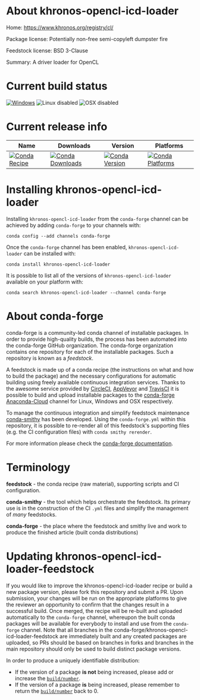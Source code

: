 About khronos-opencl-icd-loader
===============================

Home: https://www.khronos.org/registry/cl/

Package license: Potentially non-free semi-copyleft dumpster fire

Feedstock license: BSD 3-Clause

Summary: A driver loader for OpenCL



Current build status
====================

[![Windows](https://img.shields.io/appveyor/ci/conda-forge/khronos-opencl-icd-loader-feedstock/master.svg?label=Windows)](https://ci.appveyor.com/project/conda-forge/khronos-opencl-icd-loader-feedstock/branch/master)
![Linux disabled](https://img.shields.io/badge/linux-disabled-lightgrey.svg)
![OSX disabled](https://img.shields.io/badge/OSX-disabled-lightgrey.svg)

Current release info
====================

| Name | Downloads | Version | Platforms |
| --- | --- | --- | --- |
| [![Conda Recipe](https://img.shields.io/badge/recipe-khronos--opencl--icd--loader-green.svg)](https://anaconda.org/conda-forge/khronos-opencl-icd-loader) | [![Conda Downloads](https://img.shields.io/conda/dn/conda-forge/khronos-opencl-icd-loader.svg)](https://anaconda.org/conda-forge/khronos-opencl-icd-loader) | [![Conda Version](https://img.shields.io/conda/vn/conda-forge/khronos-opencl-icd-loader.svg)](https://anaconda.org/conda-forge/khronos-opencl-icd-loader) | [![Conda Platforms](https://img.shields.io/conda/pn/conda-forge/khronos-opencl-icd-loader.svg)](https://anaconda.org/conda-forge/khronos-opencl-icd-loader) |

Installing khronos-opencl-icd-loader
====================================

Installing `khronos-opencl-icd-loader` from the `conda-forge` channel can be achieved by adding `conda-forge` to your channels with:

```
conda config --add channels conda-forge
```

Once the `conda-forge` channel has been enabled, `khronos-opencl-icd-loader` can be installed with:

```
conda install khronos-opencl-icd-loader
```

It is possible to list all of the versions of `khronos-opencl-icd-loader` available on your platform with:

```
conda search khronos-opencl-icd-loader --channel conda-forge
```


About conda-forge
=================

conda-forge is a community-led conda channel of installable packages.
In order to provide high-quality builds, the process has been automated into the
conda-forge GitHub organization. The conda-forge organization contains one repository
for each of the installable packages. Such a repository is known as a *feedstock*.

A feedstock is made up of a conda recipe (the instructions on what and how to build
the package) and the necessary configurations for automatic building using freely
available continuous integration services. Thanks to the awesome service provided by
[CircleCI](https://circleci.com/), [AppVeyor](http://www.appveyor.com/)
and [TravisCI](https://travis-ci.org/) it is possible to build and upload installable
packages to the [conda-forge](https://anaconda.org/conda-forge)
[Anaconda-Cloud](http://docs.anaconda.org/) channel for Linux, Windows and OSX respectively.

To manage the continuous integration and simplify feedstock maintenance
[conda-smithy](http://github.com/conda-forge/conda-smithy) has been developed.
Using the ``conda-forge.yml`` within this repository, it is possible to re-render all of
this feedstock's supporting files (e.g. the CI configuration files) with ``conda smithy rerender``.

For more information please check the [conda-forge documentation](https://conda-forge.org/docs/).

Terminology
===========

**feedstock** - the conda recipe (raw material), supporting scripts and CI configuration.

**conda-smithy** - the tool which helps orchestrate the feedstock.
                   Its primary use is in the construction of the CI ``.yml`` files
                   and simplify the management of *many* feedstocks.

**conda-forge** - the place where the feedstock and smithy live and work to
                  produce the finished article (built conda distributions)


Updating khronos-opencl-icd-loader-feedstock
============================================

If you would like to improve the khronos-opencl-icd-loader recipe or build a new
package version, please fork this repository and submit a PR. Upon submission,
your changes will be run on the appropriate platforms to give the reviewer an
opportunity to confirm that the changes result in a successful build. Once
merged, the recipe will be re-built and uploaded automatically to the
`conda-forge` channel, whereupon the built conda packages will be available for
everybody to install and use from the `conda-forge` channel.
Note that all branches in the conda-forge/khronos-opencl-icd-loader-feedstock are
immediately built and any created packages are uploaded, so PRs should be based
on branches in forks and branches in the main repository should only be used to
build distinct package versions.

In order to produce a uniquely identifiable distribution:
 * If the version of a package **is not** being increased, please add or increase
   the [``build/number``](http://conda.pydata.org/docs/building/meta-yaml.html#build-number-and-string).
 * If the version of a package **is** being increased, please remember to return
   the [``build/number``](http://conda.pydata.org/docs/building/meta-yaml.html#build-number-and-string)
   back to 0.